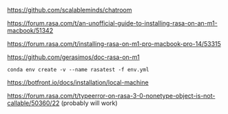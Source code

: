 https://github.com/scalableminds/chatroom

https://forum.rasa.com/t/an-unofficial-guide-to-installing-rasa-on-an-m1-macbook/51342

https://forum.rasa.com/t/installing-rasa-on-m1-pro-macbook-pro-14/53315

https://github.com/gerasimos/doc-rasa-on-m1

`conda env create -v --name rasatest -f env.yml`

https://botfront.io/docs/installation/local-machine

https://forum.rasa.com/t/typeerror-on-rasa-3-0-nonetype-object-is-not-callable/50360/22
(probably will work)

